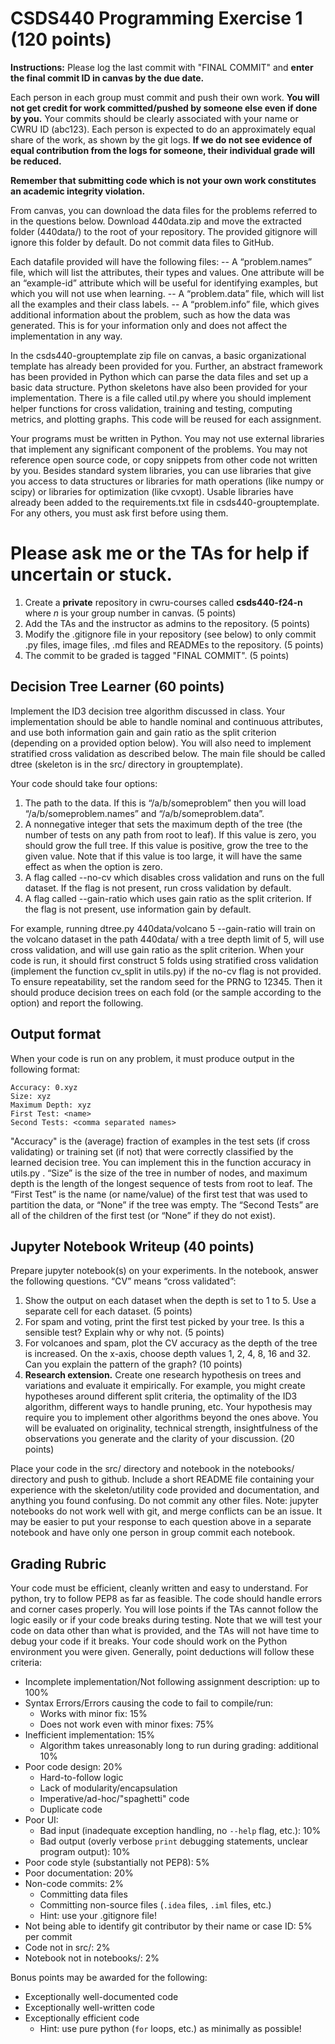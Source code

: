# CSDS440 Programming Exercise 1 (120 points)
**Instructions:** Please log the last commit with "FINAL COMMIT" and **enter the final commit ID in canvas by the due date.** 

Each person in each group must commit and push their own work. **You will not get credit for work committed/pushed by someone else even if done by you.** Your commits should be clearly associated with your name or CWRU ID (abc123). Each person is expected to do an approximately equal share of the work, as shown by the git logs. **If we do not see evidence of equal contribution from the logs for someone, their individual grade will be reduced.** 

**Remember that submitting code which is not your own work constitutes an academic integrity violation.**

From canvas, you can download  the data files for the problems referred to in the questions below. Download 440data.zip and move the extracted folder (440data/) to the root of your repository. The provided gitignore will ignore this folder by default. Do not commit data files to GitHub.

Each datafile provided will have the following files: 
-- A “problem.names” file, which will list the attributes, their types and values. One attribute will be an “example-id” attribute which will be useful for identifying examples, but which you will not use when learning.
--	A “problem.data” file, which will list all the examples and their class labels.
--	A “problem.info” file, which gives additional information about the problem, such as how the data was generated. This is for your information only and does not affect the implementation in any way.

In the csds440-grouptemplate zip file on canvas, a basic organizational template has already been provided for you. Further, an abstract framework has been provided in Python which can parse the data files and set up a basic data structure. Python skeletons have also been provided for your implementation. There is a file called util.py where you should implement helper functions for cross validation, training and testing, computing metrics, and plotting graphs. This code will be reused for each assignment. 

Your programs must be written in Python. You may not use external libraries that implement any significant component of the problems. You may not reference open source code, or copy snippets from other code not written by you. Besides standard system libraries, you can use libraries that give you access to data structures or libraries for math operations (like numpy or scipy) or libraries for optimization (like cvxopt). Usable libraries have already been added to the requirements.txt file in csds440-grouptemplate. For any others, you must ask first before using them. 

Please ask me or the TAs for help if uncertain or stuck.
======================================================================

1. Create a __private__ repository in cwru-courses called __csds440-f24-n__ where $n$ is your group number in canvas. (5 points)
2. Add the TAs and the instructor as admins to the repository. (5 points)
3. Modify the .gitignore file in your repository (see below) to only commit .py files,  image files, .md files and READMEs to the repository. (5 points)
4. The commit to be graded is tagged "FINAL COMMIT". (5 points) 

## Decision Tree Learner (60 points)
Implement the ID3 decision tree algorithm discussed in class. Your implementation should be able to handle nominal and continuous attributes, and use both information gain and gain ratio as the split criterion (depending on a provided option below). You will also need to implement stratified cross validation as described below. The main file should be called dtree (skeleton is in the src/ directory in grouptemplate). 

Your code should take four options:
1.	The path to the data. If this is “/a/b/someproblem” then you will load “/a/b/someproblem.names” and “/a/b/someproblem.data”.
2.	A nonnegative integer that sets the maximum depth of the tree (the number of tests on any path from root to leaf). If this value is zero, you should grow the full tree. If this value is positive, grow the tree to the given value. Note that if this value is too large, it will have the same effect as when the option is zero.
3.	A flag called --no-cv which disables cross validation and runs on the full dataset. If the flag is not present, run cross validation by default.
4.	A flag called --gain-ratio which uses gain ratio as the split criterion. If the flag is not present, use information gain by default.

For example, running dtree.py 440data/volcano 5 --gain-ratio will train on the volcano dataset in the path 440data/ with a tree depth limit of 5, will use cross validation, and will use gain ratio as the split criterion.
When your code is run, it should first construct 5 folds using stratified cross validation (implement the function cv_split in utils.py) if the no-cv flag is not provided. To ensure repeatability, set the random seed for the PRNG to 12345. Then it should produce decision trees on each fold (or the sample according to the option) and report the following.

## Output format
When your code is run on any problem, it must produce output in the following format:
```
Accuracy: 0.xyz 
Size: xyz 
Maximum Depth: xyz 
First Test: <name>
Second Tests: <comma separated names>
```

"Accuracy" is the (average) fraction of examples in the test sets (if cross validating) or training set (if not)  that were correctly classified by the learned decision tree. You can implement this in the function accuracy in utils.py . “Size” is the size of the tree in number of nodes, and maximum depth is the length of the longest sequence of tests from root to leaf. The “First Test” is the name (or name/value) of the first test that was used to partition the data, or “None” if the tree was empty. The “Second Tests” are all of the children of the first test (or “None” if they do not exist).

## Jupyter Notebook Writeup (40 points)
Prepare jupyter notebook(s) on your experiments. In the notebook, answer the following questions. “CV” means “cross validated”:

1. Show the output on each dataset when the depth is set to 1 to 5. Use a separate cell for each dataset. (5 points)
2. For spam and voting, print the first test picked by your tree. Is this a sensible test? Explain why or why not. (5 points)
3. For volcanoes and spam, plot the CV accuracy as the depth of the tree is increased. On the x-axis, choose depth values 1, 2, 4, 8, 16 and 32. Can you explain the pattern of the graph? (10 points)
4. __Research extension.__ Create one research hypothesis on trees and variations and evaluate it empirically. For example, you might create hypotheses around different split criteria, the optimality of the ID3 algorithm, different ways to handle pruning, etc. Your hypothesis may require you to implement other algorithms beyond the ones above. You will be evaluated on originality, technical strength, insightfulness of the observations you generate and the clarity of your discussion. (20 points)  

Place your code in the src/ directory and notebook in the notebooks/ directory and push to github. Include a short README file containing your experience with the skeleton/utility code provided and documentation, and anything you found confusing. Do not commit any other files. Note: jupyter notebooks do not work well with git, and merge conflicts can be an issue. It may be easier to put your response to each question above in a separate notebook and have only one person in group commit each notebook. 

## Grading Rubric

Your code must be efficient, cleanly written and easy to understand. For python, try to follow PEP8 as far as feasible. The code should handle errors and corner cases properly. You will lose points if the TAs cannot follow the logic easily or if your code breaks during testing. Note that we will test your code on data other than what is provided, and the TAs will not have time to debug your code if it breaks. Your code should work on the Python environment you were given. 
Generally, point deductions will follow these criteria:
-	Incomplete implementation/Not following assignment description: up to 100%
-   Syntax Errors/Errors causing the code to fail to compile/run:
    - Works with minor fix: 15%
    - Does not work even with minor fixes: 75%
-	Inefficient implementation: 15%
    -	Algorithm takes unreasonably long to run during grading: additional 10%
-   Poor code design: 20%
	- Hard-to-follow logic
    - Lack of modularity/encapsulation
    - Imperative/ad-hoc/"spaghetti" code
    - Duplicate code
-   Poor UI:
    - Bad input (inadequate exception handling, no `--help` flag, etc.): 10%
    - Bad output (overly verbose `print` debugging statements, unclear program output): 10%
-	Poor code style (substantially not PEP8): 5%
-	Poor documentation: 20%
-	Non-code commits: 2%
    - Committing data files
    - Committing non-source files (`.idea` files, `.iml` files, etc.)
    - Hint: use your .gitignore file!
-	Not being able to identify git contributor by their name or case ID: 5% per commit
-	Code not in src/: 2%
-	Notebook not in notebooks/: 2%

Bonus points may be awarded for the following:
-	Exceptionally well-documented code
-	Exceptionally well-written code
-	Exceptionally efficient code 
    -	Hint: use pure python (`for` loops, etc.) as minimally as possible!

